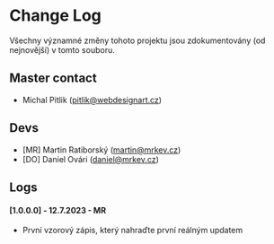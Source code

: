# Change Log
Všechny významné změny tohoto projektu jsou zdokumentovány (od nejnovější) v tomto souboru.

## Master contact

- Michal Pitlik (pitlik@webdesignart.cz)

## Devs

- [MR] Martin Ratiborský (martin@mrkev.cz) 
- [DO] Daniel Ovári (daniel@mrkev.cz) 

## Logs

#### [1.0.0.0] - 12.7.2023 - MR
- První vzorový zápis, který nahraďte první reálným updatem
